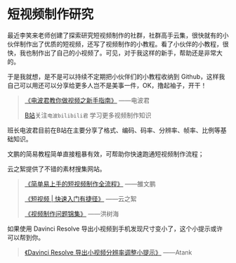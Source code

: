 # 短视频制作研究

最近李笑来老师创建了探索研究短视频制作的社群，社群高手云集，很快就有的小伙伴制作出了优质的短视频，还写了视频制作的小教程。看了小伙伴的小教程，很快，我也制作出了自己的小视频了。可见，对于我这样的新手，帮助还是非常大的。

于是我就想，是不是可以持续不定期把小伙伴们的小教程收纳到 Github，这样我自己可以用还可以分享给更多人岂不是美事一件，OK，撸起袖子，开干！

> [《电波君教你做视频之新手指南》](https://www.bilibili.com/read/cv6134491) ——电波君
>
> [B站](https://www.bilibili.com/)关注`电波bilibili君` 学习更多视频制作知识

班长电波君目前在B站在主要分享了格式、编码、码率、分辨率、帧率、比例等基础知识。



文鹏的简易教程简单直接粗暴有效，可帮助你快速跑通短视频制作流程；

云之絮提供了不错的素材搜集网站。

>  [《简单易上手的短视频制作全流程》](https://mp.weixin.qq.com/s/LQ4em5xEN62wd_B0g9jK3Q?scene=156&amp;subscene=10001&amp;clicktime=1589808170&amp;enterid=1589808170 ) ——雒文鹏
>
> [《短视频 | 快速入门有捷径》](https://mp.weixin.qq.com/s/WbRPj-4nAtb-WSzWteV8gg)	——云之絮
>
> [《视频制作问题锦集》](https://shimo.im/docs/xdpdg6TR6DkyCj8d/)	——洪树海



如果使用 Davinci Resolve 导出小视频到手机发现尺寸变小了，这个小提示或许可以帮到你。	

> [《Davinci Resolve 导出小视频分辨率调整小提示》](https://github.com/LazzaroneS/LazzaroneS.github.io/blob/master/DavinciResolve_Resolution.md)	——Atank
